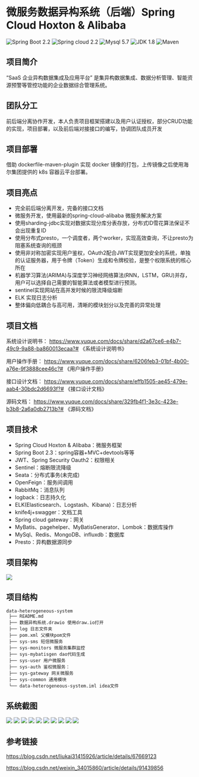 # 微服务数据异构系统（后端）Spring Cloud Hoxton & Alibaba
![Spring Boot 2.2](https://img.shields.io/badge/Spring%20Boot-2.2-brightgreen.svg)
![Spring cloud 2.2](https://img.shields.io/badge/springcloud%20alibaba-2.2.0-brightgreen)
![Mysql 5.7](https://img.shields.io/badge/Mysql-5.7-blue.svg)
![JDK 1.8](https://img.shields.io/badge/JDK-1.8-brightgreen.svg)
![Maven](https://img.shields.io/badge/Maven-3.6.2-yellowgreen.svg)

## 项目简介
“SaaS 企业异构数据集成及应用平台” 是集异构数据集成、数据分析管理、智能资源预警等管控功能的企业数据综合管理系统。

## 团队分工
前后端分离协作开发，本人负责项目框架搭建以及用户认证授权，部分CRUD功能的实现，项目部署，以及前后端对接接口的编写，协调团队成员开发

## 项目部署
借助 dockerfile-maven-plugin 实现 docker 镜像的打包，上传镜像之后使用海尔集团提供的 k8s 容器云平台部署。

## 项目亮点
- 完全前后端分离开发，完备的接口文档
- 微服务开发，使用最新的spring-cloud-alibaba 微服务解决方案
- 使用sharding-jdbc实现对数据实现分库分表存放，分布式ID雪花算法保证不会出现重复ID
- 使用分布式presto，一个调度者，两个worker，实现高效查询，不让presto为阻塞系统查询的瓶颈
- 使用非对称加密实现用户鉴权，OAuth2配合JWT实现更加安全的系统，单独的认证服务器，用于令牌（Token）生成和令牌校验，是整个权限系统的核心所在
- 机器学习算法(ARIMA)与深度学习神经网络算法(RNN，LSTM，GRU)并存，用户可以选择自己需要的智能算法或者模型进行预测。
- sentinel实现网站在高并发时候的限流降级熔断
- ELK 实现日志分析
- 整体偏向低耦合与高可用，清晰的模块划分以及完善的异常处理

## 项目文档
系统设计说明书：
https://www.yuque.com/docs/share/d2a67ce6-e4b7-49c9-9a88-ba860013ecaa?# 《系统设计说明书》

用户操作手册：
https://www.yuque.com/docs/share/6206feb3-01bf-4b00-a76e-9f3888cee46c?# 《用户操作手册》

接口设计文档：
https://www.yuque.com/docs/share/effb1505-ae45-479e-aab4-30bdc2d6693f?# 《接口设计文档》

源码文档：
https://www.yuque.com/docs/share/329fb4f1-3e3c-423e-b3b8-2a6a0db2713b?# 《源码文档》

## 项目技术
- Spring Cloud Hoxton & Alibaba：微服务框架
- Spring Boot 2.3：spring容器+MVC+devtools等等
- JWT、Spring Security Oauth2：权限相关
- Sentinel：熔断限流降级 
- Seata：分布式事务(未完成)
- OpenFeign：服务间调用
- RabbitMq：消息队列
- logback：日志持久化
- ELK(Elasticsearch、Logstash、Kibana)：日志分析
- knife4j+swagger：文档工具
- Spring cloud gateway：网关
- MyBatis、pagehelper、MyBatisGenerator、Lombok：数据库操作
- MySql、Redis、MongoDB、influxdb：数据库
- Presto：异构数据源同步

## 项目架构

![](img/数据异构系统.png)

## 项目结构
```
data-heterogeneous-system
 ├── README.md
 ├── 数据异构系统.drawio 使用draw.io打开
 ├── log 日志文件夹
 ├── pom.xml 父模块pom文件
 ├── sys-sms 短信微服务
 ├── sys-monitors 微服务集群监控
 ├── sys-mybatisgen dao代码生成
 ├── sys-user 用户微服务
 ├── sys-auth 鉴权微服务：
 ├── sys-gateway 网关微服务
 ├── sys-common 通用模块
 └── data-heterogeneous-system.iml idea文件
```

## 系统截图
![](img/介绍页-tuya.jpg)
![](img/用户注册页-tuya.jpg)
![](img/企业注册页-tuya.jpg)
![](img/首页-tuya.jpg)
![](img/用户管理-tuya.jpg)
![](img/用户信息-tuya.jpg)
![](img/图表使用-tuya.jpg)
![](img/图表预览-tuya.jpg)
![](img/监控-tuya.jpg)
![](img/预警-tuya.jpg)

## 参考链接
https://blog.csdn.net/liukai31415926/article/details/67669123

https://blog.csdn.net/weixin_34015860/article/details/91439856
